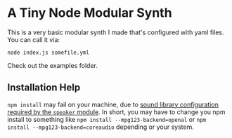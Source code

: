# A Tiny Node Modular Synth
This is a very basic modular synth I made that's configured with yaml files. You can call it via:
```
node index.js somefile.yml
```

Check out the examples folder.

## Installation Help
`npm install` may fail on your machine, due to [sound library configuration required by the `speaker` module](https://github.com/TooTallNate/node-speaker#audio-backend-selection).
In short, you may have to change you npm install to something like `npm install --mpg123-backend=openal` or `npm install --mpg123-backend=coreaudio` depending or your system.
